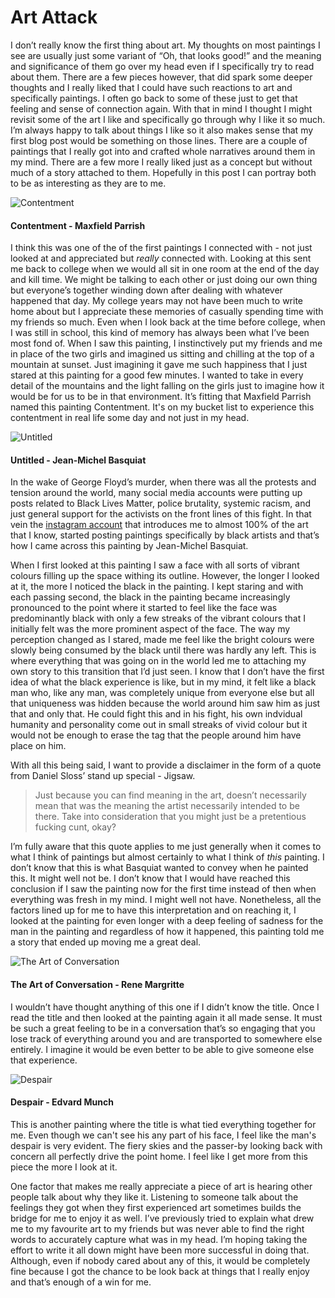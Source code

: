 # Art Attack

I don’t really know the first thing about art. My thoughts on most paintings I see are usually just some variant of “Oh, that looks good!” and the meaning and significance of them go over my head even if I specifically try to read about them. There are a few pieces however, that did spark some deeper thoughts and I really liked that I could have such reactions to art and specifically paintings. I often go back to some of these just to get that feeling and sense of connection again. With that in mind I thought I might revisit some of the art I like and specifically go through why I like it so much. I’m always happy to talk about things I like so it also makes sense that my first blog post would be something on those lines. There are a couple of paintings that I really got into and crafted whole narratives around them in my mind. There are a few more I really liked just as a concept but without much of a story attached to them. Hopefully in this post I can portray both to be as interesting as they are to me.

![Contentment](contentment.PNG)
#### Contentment - Maxfield Parrish

I think this was one of the of the first paintings I connected with - not just looked at and appreciated but *really* connected with. Looking at this sent me back to college when we would all sit in one room at the end of the day and kill time. We might be talking to each other or just doing our own thing but everyone’s together winding down after dealing with whatever happened that day. My college years may not have been much to write home about but I appreciate these memories of casually spending time with my friends so much. Even when I look back at the time before college, when I was still in school, this kind of memory has always been what I’ve been most fond of. When I saw this painting, I instinctively put my friends and me in place of the two girls and imagined us sitting and chilling at the top of a mountain at sunset. Just imagining it gave me such happiness that I just stared at this painting for a good few minutes. I wanted to take in every detail of the mountains and the light falling on the girls just to imagine how it would be for us to be in that environment. It’s fitting that Maxfield Parrish named this painting Contentment. It's on my bucket list to experience this contentment in real life some day and not just in my head.


![Untitled](basquiat.PNG)
#### Untitled - Jean-Michel Basquiat

In the wake of George Floyd’s murder, when there was all the protests and tension around the world, many social media accounts were putting up posts related to Black Lives Matter, police brutality, systemic racism, and just general support for the activists on the front lines of this fight. In that vein the [instagram account](https://www.instagram.com/daily_paintings/) that introduces me to almost 100% of the art that I know, started posting paintings specifically by black artists and that’s how I came across this painting by Jean-Michel Basquiat.

When I first looked at this painting I saw a face with all sorts of vibrant colours filling up the space withing its outline. However, the longer I looked at it, the more I noticed the black in the painting. I kept staring and with each passing second, the black in the painting became increasingly pronounced to the point where it started to feel like the face was predominantly black with only a few streaks of the vibrant colours that I initially felt was the more prominent aspect of the face. The way my perception changed as I stared, made me feel like the bright colours were slowly being consumed by the black until there was hardly any left. This is where everything that was going on in the world led me to attaching my own story to this transition that I’d just seen. I know that I don’t have the first idea of what the black experience is like, but in my mind, it felt like a black man who, like any man, was completely unique from everyone else but all that uniqueness was hidden because the world around him saw him as just that and only that. He could fight this and in his fight, his own indvidual humanity and personality come out in small streaks of vivid colour but it would not be enough to erase the tag that the people around him have place on him.

With all this being said, I want to provide a disclaimer in the form of a quote from Daniel Sloss’ stand up special - Jigsaw.

>Just because you can find meaning in the art, doesn’t necessarily mean that was the meaning the artist necessarily intended to be there. Take into consideration that you might just be a pretentious fucking cunt, okay?

I’m fully aware that this quote applies to me just generally when it comes to what I think of paintings but almost certainly to what I think of *this* painting. I don’t know that this is what Basquiat wanted to convey when he painted this. It might well not be. I don’t know that I would have reached this conclusion if I saw the painting now for the first time instead of then when everything was fresh in my mind. I might well not have. Nonetheless, all the factors lined up for me to have this interpretation and on reaching it, I looked at the painting for even longer with a deep feeling of sadness for the man in the painting and regardless of how it happened, this painting told me a story that ended up moving me a great deal.


![The Art of Conversation](conversation.jpeg)
#### The Art of Conversation - Rene Margritte

I wouldn’t have thought anything of this one if I didn’t know the title. Once I read the title and then looked at the painting again it all made sense. It must be such a great feeling to be in a conversation that’s so engaging that you lose track of everything around you and are transported to somewhere else entirely. I imagine it would be even better to be able to give someone else that experience.


![Despair](despair.PNG)
#### Despair - Edvard Munch

This is another painting where the title is what tied everything together for me. Even though we can't see his any part of his face, I feel like the man's despair is very evident. The fiery skies and the passer-by looking back with concern all perfectly drive the point home. I feel like I get more from this piece the more I look at it.



One factor that makes me really appreciate a piece of art is hearing other people talk about why they like it. Listening to someone talk about the feelings they got when they first experienced art sometimes builds the bridge for me to enjoy it as well. I’ve previously tried to explain what drew me to my favourite art to my friends but was never able to find the right words to accurately capture what was in my head. I’m hoping taking the effort to write it all down might have been more successful in doing that. Although, even if nobody cared about any of this, it would be completely fine because I got the chance to be look back at things that I really enjoy and that’s enough of a win for me. 


